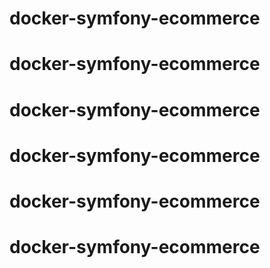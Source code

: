 # docker-symfony-ecommerce
# docker-symfony-ecommerce
# docker-symfony-ecommerce
# docker-symfony-ecommerce
# docker-symfony-ecommerce
# docker-symfony-ecommerce
